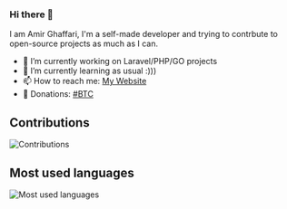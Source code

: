 ### Hi there 👋
I am Amir Ghaffari, I'm a self-made developer and  trying to contrbute to open-source projects as much as I can.
- 🔭 I’m currently working on Laravel/PHP/GO projects
- 🌱 I’m currently learning as usual :)))
- 📫 How to reach me: [My Website](https://amirghaffari.com/)
- 🍻 Donations: [#BTC](http://my.paynym.is/+oddthunder79B)

## Contributions

<img src="https://github-readme-stats.vercel.app/api?username=eamirgh&show_icons=true&count_private=true&title_color=b794f4&text_color=ffffff&icon_color=ffffff&bg_color=1a202c&include_all_commits=true" alt="Contributions" />

## Most used languages

<img src="https://github-readme-stats.vercel.app/api/top-langs/?username=eamirgh&layout=compact&title_color=553c9a&text_color=1a202c" alt="Most used languages" />
